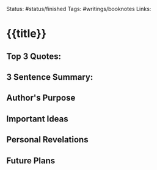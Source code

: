 Status: #status/finished
Tags: #writings/booknotes
Links:

# {{title}}

## Top 3 Quotes:

## 3 Sentence Summary:

## Author's Purpose

## Important Ideas

## Personal Revelations

## Future Plans

